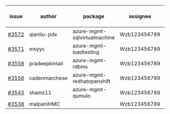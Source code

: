 | issue | author | package | assignee | bot advice | created date of issue | target release date | date from target |
| ------ | ------ | ------ | ------ | ------ | ------ | ------ | :-----: |
| [#3572](https://github.com/Azure/sdk-release-request/issues/3572) | qianliu-pdx | azure-mgmt-sqlvirtualmachine | Wzb123456789 | new issue. | 12-17 | 01-27 |  |
| [#3571](https://github.com/Azure/sdk-release-request/issues/3571) | msyyc | azure-mgmt-loadtesting | Wzb123456789 |  | 12-16 | 01-27 |  |
| [#3558](https://github.com/Azure/sdk-release-request/issues/3558) | pradeepkintali | azure-mgmt-rdbms | Wzb123456789 | MultiAPI | 12-13 | 01-27 |  |
| [#3556](https://github.com/Azure/sdk-release-request/issues/3556) | cadenmarchese | azure-mgmt-redhatopenshift | Wzb123456789 |  | 12-09 | 01-27 |  |
| [#3543](https://github.com/Azure/sdk-release-request/issues/3543) | shams11 | azure-mgmt-qumulo | Wzb123456789 |  | 12-07 | 12-23 |  |
| [#3538](https://github.com/Azure/sdk-release-request/issues/3538) | malpaniHMC |  | Wzb123456789 |  | 12-06 |  | 0 |
